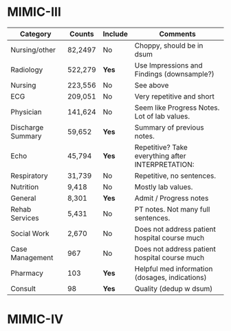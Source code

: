 # MIMIC-III

| Category          | Counts | Include  | Comments                                          |
| ----------------- | ------ | -------- | ------------------------------------------------- |
| Nursing/other     | 82,2497 | No      | Choppy, should be in dsum                         |
| Radiology         | 522,279 | **Yes** | Use Impressions and Findings (downsample?)        |
| Nursing           | 223,556 | No      | See above                                         |
| ECG               | 209,051 | No      | Very repetitive and short                         |
| Physician         | 141,624 | No      | Seem like Progress Notes. Lot of lab values.      |
| Discharge Summary | 59,652  | **Yes** | Summary of previous notes.                        |
| Echo              | 45,794  | **Yes** | Repetitive? Take everything after INTERPRETATION: |
| Respiratory       | 31,739  | No      | Repetitive, no sentences.                         |
| Nutrition         | 9,418   | No      | Mostly lab values.                                |
| General           | 8,301   | **Yes** | Admit / Progress notes                            |
| Rehab Services    | 5,431   | No      | PT notes. Not many full sentences.                |
| Social Work       | 2,670   | No      | Does not address patient hospital course much     |
| Case Management   | 967     | No      | Does not address patient hospital course much     |
| Pharmacy          | 103     | **Yes** | Helpful med information (dosages, indications)    |
| Consult           | 98      | **Yes** | Quality (dedup w dsum)                            |

# MIMIC-IV
